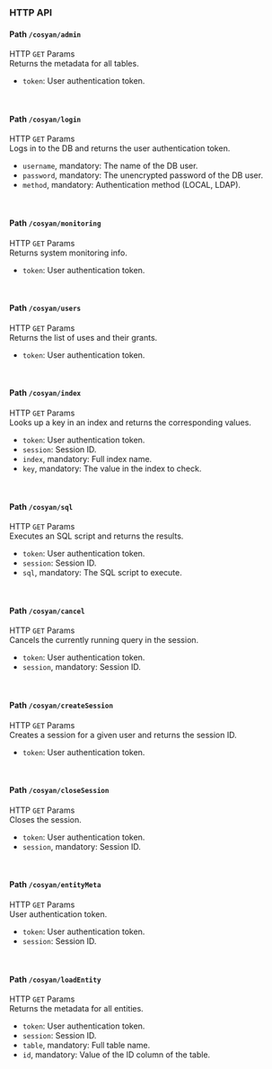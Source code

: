 ### HTTP API

#### Path `/cosyan/admin`<br/>
HTTP `GET` Params<br/>
Returns the metadata for all tables.<br/>
 * `token`: User authentication token.<br/>
<br/>

#### Path `/cosyan/login`<br/>
HTTP `GET` Params<br/>
Logs in to the DB and returns the user authentication token.<br/>
 * `username`, mandatory: The name of the DB user.<br/>
 * `password`, mandatory: The unencrypted password of the DB user.<br/>
 * `method`, mandatory: Authentication method (LOCAL, LDAP).<br/>
<br/>

#### Path `/cosyan/monitoring`<br/>
HTTP `GET` Params<br/>
Returns system monitoring info.<br/>
 * `token`: User authentication token.<br/>
<br/>

#### Path `/cosyan/users`<br/>
HTTP `GET` Params<br/>
Returns the list of uses and their grants.<br/>
 * `token`: User authentication token.<br/>
<br/>

#### Path `/cosyan/index`<br/>
HTTP `GET` Params<br/>
Looks up a key in an index and returns the corresponding values.<br/>
 * `token`: User authentication token.<br/>
 * `session`: Session ID.<br/>
 * `index`, mandatory: Full index name.<br/>
 * `key`, mandatory: The value in the index to check.<br/>
<br/>

#### Path `/cosyan/sql`<br/>
HTTP `GET` Params<br/>
Executes an SQL script and returns the results.<br/>
 * `token`: User authentication token.<br/>
 * `session`: Session ID.<br/>
 * `sql`, mandatory: The SQL script to execute.<br/>
<br/>

#### Path `/cosyan/cancel`<br/>
HTTP `GET` Params<br/>
Cancels the currently running query in the session.<br/>
 * `token`: User authentication token.<br/>
 * `session`, mandatory: Session ID.<br/>
<br/>

#### Path `/cosyan/createSession`<br/>
HTTP `GET` Params<br/>
Creates a session for a given user and returns the session ID.<br/>
 * `token`: User authentication token.<br/>
<br/>

#### Path `/cosyan/closeSession`<br/>
HTTP `GET` Params<br/>
Closes the session.<br/>
 * `token`: User authentication token.<br/>
 * `session`, mandatory: Session ID.<br/>
<br/>

#### Path `/cosyan/entityMeta`<br/>
HTTP `GET` Params<br/>
User authentication token.<br/>
 * `token`: User authentication token.<br/>
 * `session`: Session ID.<br/>
<br/>

#### Path `/cosyan/loadEntity`<br/>
HTTP `GET` Params<br/>
Returns the metadata for all entities.<br/>
 * `token`: User authentication token.<br/>
 * `session`: Session ID.<br/>
 * `table`, mandatory: Full table name.<br/>
 * `id`, mandatory: Value of the ID column of the table.<br/>
<br/>

